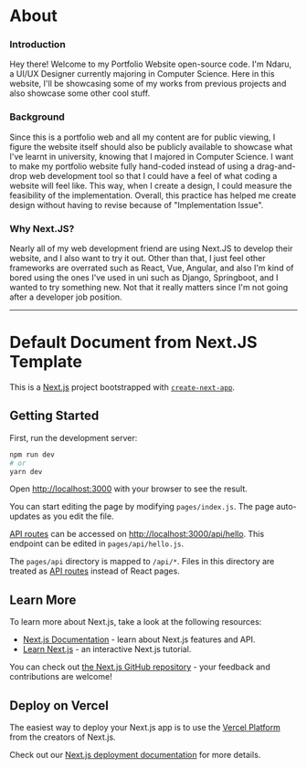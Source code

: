 # About

### Introduction
Hey there! Welcome to my Portfolio Website open-source code. I'm Ndaru, a UI/UX Designer currently majoring in Computer Science. Here in this website, I'll be showcasing some of my works from previous projects and also showcase some other cool stuff.

### Background
Since this is a portfolio web and all my content are for public viewing, I figure the website itself should also be publicly available to showcase what I've learnt in university, knowing that I majored in Computer Science. I want to make my portfolio website fully hand-coded instead of using a drag-and-drop web development tool so that I could have a feel of what coding a website will feel like. This way, when I create a design, I could measure the feasibility of the implementation. Overall, this practice has helped me create design without having to revise because of "Implementation Issue".

### Why Next.JS?
Nearly all of my web development friend are using Next.JS to develop their website, and I also want to try it out. Other than that, I just feel other frameworks are overrated such as React, Vue, Angular, and also I'm kind of bored using the ones I've used in uni such as Django, Springboot, and I wanted to try something new. Not that it really matters since I'm not going after a developer job position.

---

# Default Document from Next.JS Template

This is a [Next.js](https://nextjs.org/) project bootstrapped with [`create-next-app`](https://github.com/vercel/next.js/tree/canary/packages/create-next-app).

## Getting Started

First, run the development server:

```bash
npm run dev
# or
yarn dev
```

Open [http://localhost:3000](http://localhost:3000) with your browser to see the result.

You can start editing the page by modifying `pages/index.js`. The page auto-updates as you edit the file.

[API routes](https://nextjs.org/docs/api-routes/introduction) can be accessed on [http://localhost:3000/api/hello](http://localhost:3000/api/hello). This endpoint can be edited in `pages/api/hello.js`.

The `pages/api` directory is mapped to `/api/*`. Files in this directory are treated as [API routes](https://nextjs.org/docs/api-routes/introduction) instead of React pages.

## Learn More

To learn more about Next.js, take a look at the following resources:

- [Next.js Documentation](https://nextjs.org/docs) - learn about Next.js features and API.
- [Learn Next.js](https://nextjs.org/learn) - an interactive Next.js tutorial.

You can check out [the Next.js GitHub repository](https://github.com/vercel/next.js/) - your feedback and contributions are welcome!

## Deploy on Vercel

The easiest way to deploy your Next.js app is to use the [Vercel Platform](https://vercel.com/new?utm_medium=default-template&filter=next.js&utm_source=create-next-app&utm_campaign=create-next-app-readme) from the creators of Next.js.

Check out our [Next.js deployment documentation](https://nextjs.org/docs/deployment) for more details.
